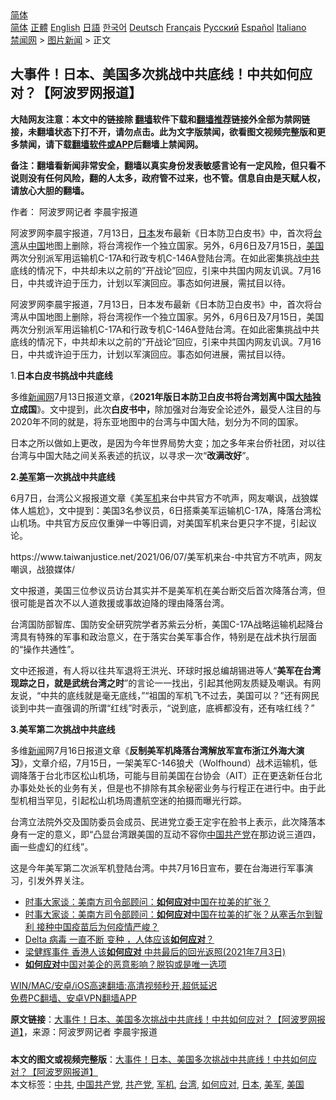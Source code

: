  <!-- 面包屑导航 --> <div class="breadcrumb"><!-- GTranslate: https://gtranslate.io/ -->  <div class="switcher notranslate">  <div class="selected">  <a href="#" onclick="return false;"> 简体</a>  </div>  <div class="option">  <a href="https://www.bannedbook.org" onclick="doGTranslate('zh-CN|zh-CN');jQuery('div.switcher div.selected a').html(jQuery(this).html());return false;" title="简体中文" class="nturl selected"> 简体</a>  <a href="https://www.bannedbook.org/zh-tw/" onclick="doGTranslate('zh-CN|zh-TW');jQuery('div.switcher div.selected a').html(jQuery(this).html());return false;" title="繁體中文" class="nturl"> 正體</a>  <a href="https://www.bannedbook.org/en/" onclick="doGTranslate('zh-CN|en');jQuery('div.switcher div.selected a').html(jQuery(this).html());return false;" title="English" class="nturl"> English</a>  <a href="https://www.bannedbook.org/ja/" onclick="doGTranslate('zh-CN|ja');jQuery('div.switcher div.selected a').html(jQuery(this).html());return false;" title="日本語" class="nturl"> 日語</a>  <a href="https://www.bannedbook.org/ko/" onclick="doGTranslate('zh-CN|ko');jQuery('div.switcher div.selected a').html(jQuery(this).html());return false;" title="한국어" class="nturl"> 한국어</a>  <a href="https://www.bannedbook.org/de/" onclick="doGTranslate('zh-CN|de');jQuery('div.switcher div.selected a').html(jQuery(this).html());return false;" title="Deutsch" class="nturl"> Deutsch</a>  <a href="https://www.bannedbook.org/fr/" onclick="doGTranslate('zh-CN|fr');jQuery('div.switcher div.selected a').html(jQuery(this).html());return false;" title="Français" class="nturl"> Français</a>  <a href="https://www.bannedbook.org/ru/" onclick="doGTranslate('zh-CN|ru');jQuery('div.switcher div.selected a').html(jQuery(this).html());return false;" title="Русский" class="nturl"> Русский</a>  <a href="https://www.bannedbook.org/es/" onclick="doGTranslate('zh-CN|es');jQuery('div.switcher div.selected a').html(jQuery(this).html());return false;" title="Español" class="nturl"> Español</a>  <a href="https://www.bannedbook.org/it/" onclick="doGTranslate('zh-CN|it');jQuery('div.switcher div.selected a').html(jQuery(this).html());return false;" title="Italiano" class="nturl"> Italiano</a>  </div>  </div>      <div class='breadcrumb-sub'><!-- Breadcrumb NavXT 6.3.0 --> <a href="https://www.bannedbook.org/" class="home">禁闻网</a> &gt; <a href="https://www.bannedbook.org/bnews/topimagenews/" class="category">图片新闻</a> &gt; 正文</div></div><h2>大事件！日本、美国多次挑战中共底线！中共如何应对？【阿波罗网报道】</h2> <p class="notice"><b>大陆网友注意：本文中的链接除 <a href="https://github.com/bannedbook/fanqiang" >翻墙</a>软件下载和<a href="https://github.com/killgcd/justmysocks/blob/master/README.md">翻墙推荐</a>链接外全部为禁网链接，未翻墙状态下打不开，请勿点击。此为文字版禁闻，欲看图文视频完整版和更多禁闻，请下载<a href="https://github.com/bannedbook/fanqiang">翻墙软件或APP</a>后翻墙上禁闻网。</p><p>备注：翻墙看新闻非常安全，翻墙以真实身份发表敏感言论有一定风险，但只看不说则没有任何风险，翻的人太多，政府管不过来，也不管。信息自由是天赋人权，请放心大胆的翻墙。</b></p>  <div class="entry"> <p>作者： 阿波罗网记者 李晨宇报道</p> <p id="summary">阿波罗网李晨宇报道，7月13日，<a href="https://www.bannedbook.org/bnews/tag/%e6%97%a5%e6%9c%ac/" class="st_tag internal_tag" rel="tag" title="标签 日本 下的日志">日本</a>发布最新《日本防卫白皮书》中，首次将<a href="https://www.bannedbook.org/bnews/tag/%e5%8f%b0%e6%b9%be/" class="st_tag internal_tag" rel="tag" title="标签 台湾 下的日志">台湾</a>从<span class='wp_keywordlink_affiliate'><a href="https://www.bannedbook.org/" title="中国" target="_blank">中国</a></span>地图上删除，将台湾视作一个独立国家。另外，6月6日及7月15日，<a href="https://www.bannedbook.org/bnews/tag/%e7%be%8e%e5%9b%bd/" class="st_tag internal_tag" rel="tag" title="标签 美国 下的日志">美国</a>两次分别派军用运输机C-17A和行政专机C-146A登陆台湾。在如此密集挑战<a href="https://www.bannedbook.org/bnews/tag/%e4%b8%ad%e5%85%b1/" class="st_tag internal_tag" rel="tag" title="标签 中共 下的日志">中共</a>底线的情况下，中共却未以之前的”开战论”回应，引来中共国内网友讥讽。7月16日，中共或许迫于压力，计划以军演回应。事态如何进展，需拭目以待。</p> <p>阿波罗网李晨宇报道，7月13日，日本发布最新《日本防卫白皮书》中，首次将台湾从中国地图上删除，将台湾视作一个独立国家。另外，6月6日及7月15日，美国两次分别派军用运输机C-17A和行政专机C-146A登陆台湾。在如此密集挑战中共底线的情况下，中共却未以之前的”开战论”回应，引来中共国内网友讥讽。7月16日，中共或许迫于压力，计划以军演回应。事态如何进展，需拭目以待。</p> <p>1.<strong>日本白皮书挑战中共底线</strong></p>  <p>多维<span class='wp_keywordlink_affiliate'><a href="https://www.bannedbook.org/" title="新闻网">新闻网</a></span>7月13日报道文章，《<strong>2021</strong><strong>年版日本防卫白皮书将台湾划离中国<span class='wp_keywordlink_affiliate'><a href="https://www.bannedbook.org/" title="大陆" target="_blank">大陆</a></span>独立成国</strong>》。文中提到，此次<strong>白皮书中，</strong>除加强对台海安全论述外，最受人注目的与2020年不同的就是，将东亚地图中的台湾与中国大陆，划分为不同的国家。</p> <p>日本之所以做如上更改，是因为今年世界局势大变；加之多年来台侨社团，对以往台湾与中国大陆之间关系表述的抗议，以寻求一次“<strong>改满改好</strong>”。</p> <p><strong>2.</strong><strong><a href="https://www.bannedbook.org/bnews/tag/%e7%be%8e%e5%86%9b/" class="st_tag internal_tag" rel="tag" title="标签 美军 下的日志">美军</a>第一次挑战中共底线</strong></p> <p>6月7日，台湾公义报报道文章《美<a href="https://www.bannedbook.org/bnews/tag/%E5%86%9B%E6%9C%BA/" class="st_tag internal_tag" rel="tag" title="标签 军机 下的日志">军机</a>来台中共官方不吭声，网友嘲讽，战狼媒体人尴尬》，文中提到：美国3名参议员，6日搭乘美军运输机C-17A，降落台湾松山机场。中共官方反应仅重弹一中等旧调，对美国军机来台更只字不提，引起议论。</p>  <p>https://www.taiwanjustice.net/2021/06/07/美军机来台-中共官方不吭声，网友嘲讽，战狼媒体/</p> <p>文中报道，美国三位参议员访台其实并不是美军机在美台断交后首次降落台湾，但很可能是首次不以人道救援或事故迫降的理由降落台湾。</p> <p>台湾国防部智库、国防安全研究院学者苏紫云分析，美国C-17A战略运输机起降台湾具有特殊的军事和政治意义，在于落实台美军事合作，特别是在战术执行层面的“操作共通性”。</p> <p>文中还报道，有人将以往共军退将王洪光、环球时报总编胡锡进等人“<strong>美军在台湾现踪之日，就是武统台湾之时</strong>”的言论一一找出，引起其他网友质疑及嘲讽。有网友说，“中共的底线就是毫无底线，”“祖国的军机飞不过去，美国可以？”还有网民谈到中共一直强调的所谓“红线”时表示，“说到底，底裤都没有，还有啥红线？”</p>  <p><strong>3.</strong><strong>美军第二次挑战中共底线</strong></p> <p>多维<span class='wp_keywordlink_affiliate'><a href="https://www.bannedbook.org/" title="新闻">新闻</a></span>网7月16日报道文章《<strong>反制美军机降落台湾解放军宣布浙江外海大演习</strong>》，文章介绍，7月15日，一架美军C-146狼犬（Wolfhound）战术运输机，低调降落于台北市区松山机场，可能与目前美国在台协会（AIT）正在更迭新任台北办事处处长的业务有关，但是也不排除有其余秘密业务与行程正在进行中。由于此型机相当罕见，引起松山机场周遭航空迷的拍摄而曝光行踪。</p> <p>台湾立法院外交及国防委员会成员、民进党立委王定宇在脸书上表示，此次降落本身有一定的意义，即“凸显台湾跟美国的互动不容你<a href="https://www.bannedbook.org/bnews/tag/%e4%b8%ad%e5%9b%bd%e5%85%b1%e4%ba%a7%e5%85%9a/" class="st_tag internal_tag" rel="tag" title="标签 中国共产党 下的日志">中国共产党</a>在那边说三道四，画一些虚幻的红线”。</p> <p>这是今年美军第二次派军机登陆台湾。中共7月16日宣布，要在台海进行军事演习，引发外界关注。</p>  <ul class='op-related-articles' title='相关阅读'> <li><a href='https://www.bannedbook.org/bnews/comments/20210710/1583989.html' target='_blank'>时事大家谈：美南方司令部顾问：<b>如何应对</b>中国在拉美的扩张？</a></li> <li><a href='https://www.bannedbook.org/bnews/comments/20210708/1583155.html' target='_blank'>时事大家谈：美南方司令部顾问：<b>如何应对</b>中国在拉美的扩张？从塞舌尔到智利 接种中国疫苗后为何疫情严峻？</a></li> <li><a href='https://www.bannedbook.org/bnews/bannedvideo/20210705/1580583.html' target='_blank'>Delta 病毒 一直不断 变种 ，人体应该<b>如何应对</b>？</a></li> <li><a href='https://www.bannedbook.org/bnews/bannedvideo/20210704/1579954.html' target='_blank'>梁健辉事件 香港人该<b>如何应对</b> 中共最后的回光返照(2021年7月3日)</a></li> <li><a href='https://www.bannedbook.org/bnews/worldnews/usa/20210702/1578846.html' target='_blank'><b>如何应对</b>中国对美企的恶意影响？脱钩或是唯一选项</a></li> </ul> <p class="texttj"> <a href="https://github.com/bannedbook/fanqiang/wiki/V2ray%E6%9C%BA%E5%9C%BA" target="_blank">WIN/MAC/安卓/iOS高速翻墙:高清视频秒开,超低延迟</a><br/> <a href="https://github.com/bannedbook/fanqiang/wiki/%E7%A6%81%E9%97%BB%E7%BD%91%E5%AE%89%E5%8D%93%E7%BF%BB%E5%A2%99%E6%96%B0%E9%97%BBAPP" target="_blank">免费PC翻墙、安卓VPN翻墙APP</a></p><p> <b>原文链接</b>：<a class="src_link" href="https://www.aboluowang.com/2021/0717/1620307.html" target="_blank">大事件！日本、美国多次挑战中共底线！中共如何应对？【阿波罗网报道】</a>，来源：阿波罗网记者 李晨宇报道 </p><a name='sharetosocial'></a>  <div style="margin-bottom:5px;padding-bottom:5px;clear:both"> <div id="archive-pix-1" class="banner-ads"> <!-- AuctionX Display platform tag START --> <div id="26318x728x90x621x_ADSLOT2" clicktrack="%%CLICK_URL_ESC%%"></div> <!-- AuctionX Display platform tag END --> </div> <div id="archive-pix-2" class="banner-ads"> <!-- AuctionX Display platform tag START --> <div id="26315x300x250x621x_ADSLOT2" clicktrack="%%CLICK_URL_ESC%%"></div> <!-- AuctionX Display platform tag END --> </div> </div>    <div id="archive-pix-1" class="banner-ads"> <!-- AuctionX Display platform tag START --> <div id="26318x728x90x621x_ADSLOT3" clicktrack="%%CLICK_URL_ESC%%"></div> <!-- AuctionX Display platform tag END --> </div> <div><b>本文的图文或视频完整版</b>：<a href='https://www.bannedbook.org/bnews/topimagenews/20210717/1588839.html'>大事件！日本、美国多次挑战中共底线！中共如何应对？【阿波罗网报道】</a></div>  </div><!--END ENTRY--> <div class="postfooter"> <div>本文标签：<a href="https://www.bannedbook.org/bnews/tag/%e4%b8%ad%e5%85%b1/" rel="tag">中共</a>, <a href="https://www.bannedbook.org/bnews/tag/%e4%b8%ad%e5%9b%bd%e5%85%b1%e4%ba%a7%e5%85%9a/" rel="tag">中国共产党</a>, <a href="https://www.bannedbook.org/bnews/tag/%e5%85%b1%e4%ba%a7%e5%85%9a/" rel="tag">共产党</a>, <a href="https://www.bannedbook.org/bnews/tag/%E5%86%9B%E6%9C%BA/" rel="tag">军机</a>, <a href="https://www.bannedbook.org/bnews/tag/%e5%8f%b0%e6%b9%be/" rel="tag">台湾</a>, <a href="https://www.bannedbook.org/bnews/tag/%E5%A6%82%E4%BD%95%E5%BA%94%E5%AF%B9/" rel="tag">如何应对</a>, <a href="https://www.bannedbook.org/bnews/tag/%e6%97%a5%e6%9c%ac/" rel="tag">日本</a>, <a href="https://www.bannedbook.org/bnews/tag/%e7%be%8e%e5%86%9b/" rel="tag">美军</a>, <a href="https://www.bannedbook.org/bnews/tag/%e7%be%8e%e5%9b%bd/" rel="tag">美国</a></div>  </div><!--END POSTFOOTER--> 
